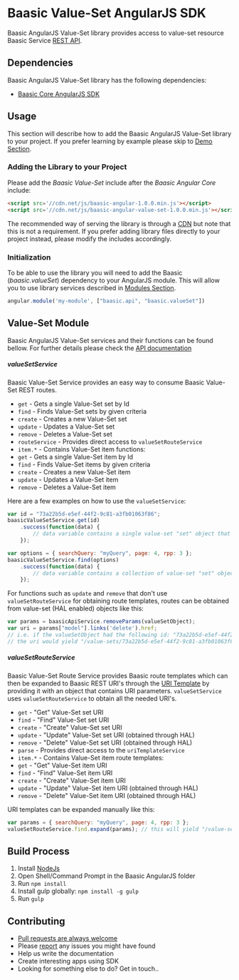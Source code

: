 # Baasic Value-Set AngularJS SDK

Baasic AngularJS Value-Set library provides access to value-set resource Baasic Service [REST API](https://api.baasic.com).

## Dependencies

Baasic AngularJS Value-Set library has the following dependencies:

* [Baasic Core AngularJS SDK](https://github.com/Baasic/baasic-sdk-sdk-angularjs-core)

## Usage

This section will describe how to add the Baasic AngularJS Value-Set library to your project. If you prefer learning by example please skip to [Demo Section](#demo).

### Adding the Library to your Project

Please add the _Baasic Value-Set_ include after the _Baasic Angular Core_ include:

```html
<script src='//cdn.net/js/baasic-angular-1.0.0.min.js'></script>
<script src='//cdn.net/js/baasic-angular-value-set-1.0.0.min.js'></script>
```

The recommended way of serving the library is through a [CDN](http://en.wikipedia.org/wiki/Content_delivery_network) but note that this is not a requirement. If you prefer adding library files directly to your project instead, please modify the includes accordingly.


### Initialization

To be able to use the library you will need to add the Baasic (_baasic.valueSet_) dependency to your AngularJS module. This will allow you to use library services described in [Modules Section](#baasic-modules).

```javascript
angular.module('my-module', ["baasic.api", "baasic.valueSet"])
```

## Value-Set Module

Baasic AngularJS Value-Set services and their functions can be found bellow. For further details please check the [API documentation](#tba)

##### valueSetService

Baasic Value-Set Service provides an easy way to consume Baasic Value-Set REST routes.

* `get` - Gets a single Value-Set set by Id
* `find` - Finds Value-Set sets by given criteria
* `create` - Creates a new Value-Set set
* `update` - Updates a Value-Set set
* `remove` - Deletes a Value-Set set
* `routeService` - Provides direct access to `valueSetRouteService`
* `item.*` - Contains Value-Set item functions:
 * `get` - Gets a single Value-Set item by Id
 * `find` - Finds Value-Set items by given criteria
 * `create` - Creates a new Value-Set item
 * `update` - Updates a Value-Set item
 * `remove` - Deletes a Value-Set item

Here are a few examples on how to use the `valueSetService`:

```javascript
var id = "73a22b5d-e5ef-44f2-9c81-a3fb01063f86";
baasicValueSetService.get(id)
    .success(function(data) {
        // data variable contains a single value-set "set" object that match the key/id
    });
```

```javascript
var options = { searchQuery: "myQuery", page: 4, rpp: 3 };
baasicValueSetService.find(options)
    .success(function(data) {
        // data variable contains a collection of value-set "set" objects that match the filtering parameters
    });
```

For functions such as `update` and `remove` that don't use `valueSetRouteService` for obtaining route templates, routes can be obtained from value-set (HAL enabled) objects like this:

```javascript
var params = baasicApiService.removeParams(valueSetObject);
var uri = params["model"].links('delete').href;
// i.e. if the valueSetObject had the following id: "73a22b5d-e5ef-44f2-9c81-a3fb01063f86"
// the uri would yield "/value-sets/73a22b5d-e5ef-44f2-9c81-a3fb01063f86"
```

##### valueSetRouteService

Baasic Value-Set Route Service provides Baasic route templates which can then be expanded to Baasic REST URI's through the [URI Template](https://github.com/Baasic/uritemplate-js) by providing it with an object that contains URI parameters. `valueSetService` uses `valueSetRouteService` to obtain all the needed URI's.

* `get` - "Get" Value-Set set URI
* `find` - "Find" Value-Set set URI
* `create` - "Create" Value-Set set URI
* `update` - "Update" Value-Set set URI (obtained through HAL)
* `remove` - "Delete" Value-Set set URI (obtained through HAL)
* `parse` - Provides direct access to the `uriTemplateService`
* `item.*` - Contains Value-Set item route templates:
 * `get` - "Get" Value-Set item URI
 * `find` - "Find" Value-Set item URI
 * `create` - "Create" Value-Set item URI
 * `update` - "Update" Value-Set item URI (obtained through HAL)
 * `remove` - "Delete" Value-Set item URI (obtained through HAL)

URI templates can be expanded manually like this:

```javascript
var params = { searchQuery: "myQuery", page: 4, rpp: 3 };
valueSetRouteService.find.expand(params); // this will yield "/value-sets/?searchQuery=myQuery&page=4&rpp=3"
```

## Build Process

1. Install [NodeJs](http://nodejs.org/download/)
2. Open Shell/Command Prompt in the Baasic AngularJS folder
3. Run `npm install`
4. Install gulp globally: `npm install -g gulp`
5. Run `gulp`

## Contributing

* [Pull requests are always welcome](https://github.com/Baasic/baasic-sdk-sdk-angularjs-core#pull-requests-are-always-welcome)
* Please [report](https://github.com/Baasic/baasic-sdk-sdk-angularjs-core#issue-reporting) any issues you might  have found
* Help us write the documentation
* Create interesting apps using SDK
* Looking for something else to do? Get in touch..
